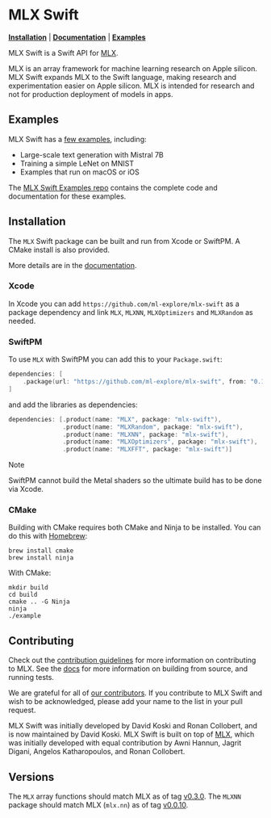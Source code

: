 # MLX Swift

[**Installation**](#installation) | [**Documentation**](https://swiftpackageindex.com/ml-explore/mlx-swift/main/documentation/mlx) | [**Examples**](https://swiftpackageindex.com/ml-explore/mlx-swift/main/documentation/mlx/examples)

MLX Swift is a Swift API for [MLX](https://ml-explore.github.io/mlx/build/html/index.html).

MLX is an array framework for machine learning research on Apple
silicon. MLX Swift expands MLX to the Swift language, making research and
experimentation easier on Apple silicon. MLX is intended for research and
not for production deployment of models in apps.

## Examples

MLX Swift has a [few
examples](https://swiftpackageindex.com/ml-explore/mlx-swift/main/documentation/mlx/examples),
including:

- Large-scale text generation with Mistral 7B
- Training a simple LeNet on MNIST
- Examples that run on macOS or iOS

The [MLX Swift Examples repo](https://github.com/ml-explore/mlx-swift-examples)
contains the complete code and documentation for these examples.

## Installation

The ``MLX`` Swift package can be built and run from Xcode or SwiftPM. A CMake install is also provided. 

More details are in the [documentation](https://swiftpackageindex.com/ml-explore/mlx-swift/main/documentation/mlx/install).

### Xcode

In Xcode you can add `https://github.com/ml-explore/mlx-swift` as a package
dependency and link `MLX`, `MLXNN`, `MLXOptimizers` and `MLXRandom` as needed.

### SwiftPM

To use ``MLX`` with SwiftPM you can add this to your `Package.swift`:

```swift
dependencies: [
    .package(url: "https://github.com/ml-explore/mlx-swift", from: "0.10.0")
]
```

and add the libraries as dependencies:

```swift
dependencies: [.product(name: "MLX", package: "mlx-swift"),
               .product(name: "MLXRandom", package: "mlx-swift"),
               .product(name: "MLXNN", package: "mlx-swift"),
               .product(name: "MLXOptimizers", package: "mlx-swift"),
               .product(name: "MLXFFT", package: "mlx-swift")]
```

> [!Note] 
> SwiftPM cannot build the Metal shaders so the ultimate build has to be done
> via Xcode.


### CMake

Building with CMake requires both CMake and Ninja to be installed. You can do
this with [Homebrew](https://brew.sh/):

```shell
brew install cmake
brew install ninja
```

With CMake:

```shell
mkdir build
cd build
cmake .. -G Ninja
ninja
./example
```

## Contributing 

Check out the [contribution guidelines](CONTRIBUTING.md) for more information
on contributing to MLX. See the
[docs](https://swiftpackageindex.com/ml-explore/mlx-swift/main/documentation/mlx/install) for more
information on building from source, and running tests.

We are grateful for all of [our
contributors](ACKNOWLEDGMENTS.md#Individual-Contributors). If you contribute
to MLX Swift and wish to be acknowledged, please add your name to the list in your
pull request.

MLX Swift was initially developed by David Koski and Ronan Collobert, and is
now maintained by David Koski. MLX Swift is built on top of
[MLX](https://github.com/ml-explore/mlx), which was initially developed with
equal contribution by Awni Hannun, Jagrit Digani, Angelos Katharopoulos, and
Ronan Collobert.

## Versions

The ``MLX`` array functions should match MLX as of tag 
[v0.3.0](https://github.com/ml-explore/mlx/releases/tag/v0.3.0).  The `MLXNN`
package should match MLX (`mlx.nn`) as of tag
[v0.0.10](https://github.com/ml-explore/mlx/releases/tag/v0.0.10).

